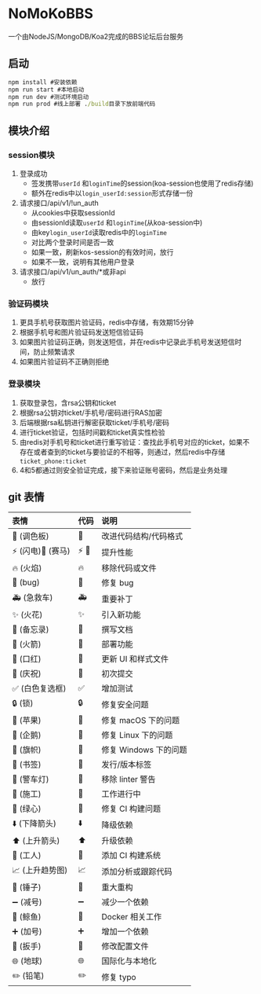 # NoMoKoBBS
一个由NodeJS/MongoDB/Koa2完成的BBS论坛后台服务

## 启动
```cmd
npm install #安装依赖
npm run start #本地启动
npm run dev #测试环境启动
npm run prod #线上部署 ./build目录下放前端代码
```

## 模块介绍

### session模块
1. 登录成功
    - 签发携带`userId` 和`loginTime`的session(koa-session也使用了redis存储)
    - 额外在redis中以`login_userId:session`形式存储一份
2. 请求接口/api/v1/!un_auth
    - 从cookies中获取sessionId
    - 由sessionId读取`userId` 和`loginTime`(从koa-session中)
    - 由key`login_userId`读取redis中的`loginTime`
    - 对比两个登录时间是否一致
    - 如果一致，刷新kos-session的有效时间，放行
    - 如果不一致，说明有其他用户登录
3. 请求接口/api/v1/un_auth/*或非api
    - 放行

### 验证码模块
1. 更具手机号获取图片验证码，redis中存储，有效期15分钟
2. 根据手机号和图片验证码发送短信验证码
3. 如果图片验证码正确，则发送短信，并在redis中记录此手机号发送短信时间，防止频繁请求
4. 如果图片验证码不正确则拒绝

### 登录模块
1. 获取登录包，含rsa公钥和ticket
2. 根据rsa公钥对ticket/手机号/密码进行RAS加密
3. 后端根据rsa私钥进行解密获取ticket/手机号/密码
4. 进行ticket验证，包括时间戳和ticket真实性检验
5. 由redis对手机号和ticket进行重写验证：查找此手机号对应的ticket，如果不存在或者查到的ticket与要验证的不相等，则通过，然后redis中存储`ticket_phone:ticket`
6. 4和5都通过则安全验证完成，接下来验证账号密码，然后是业务处理


## git 表情

| 表情 | 代码 | 说明 |
| :----| :---- | :---- |
| :art: (调色板) | :art: | 改进代码结构/代码格式 |
| :zap: (闪电):racehorse: (赛马) | :zap: :racehorse: | 提升性能 |
| :fire: (火焰) | :fire: | 移除代码或文件 |
| :bug: (bug) | :bug: | 修复 bug |
| :ambulance: (急救车) | :ambulance: | 重要补丁 |
| :sparkles: (火花) | :sparkles: | 引入新功能 |
| :memo: (备忘录) | :memo: | 撰写文档 |
| :rocket: (火箭) | :rocket: | 部署功能 |
| :lipstick: (口红) | :lipstick: | 更新 UI 和样式文件 |
| :tada: (庆祝) | :tada: | 初次提交 |
| :white_check_mark: (白色复选框) | :white_check_mark: | 增加测试 |
| :lock: (锁) | :lock: | 修复安全问题 |
| :apple: (苹果) | :apple: | 修复 macOS 下的问题 |
| :penguin: (企鹅) | :penguin: | 修复 Linux 下的问题 |
| :checkered_flag: (旗帜) | :checkered_flag: | 修复 Windows 下的问题 |
| :bookmark: (书签) | :bookmark: | 发行/版本标签 |
| :rotating_light: (警车灯) | :rotating_light: | 移除 linter 警告 |
| :construction: (施工) | :construction: | 工作进行中 |
| :green_heart: (绿心) | :green_heart: | 修复 CI 构建问题 |
| :arrow_down: (下降箭头) | :arrow_down: | 降级依赖 |
| :arrow_up: (上升箭头) | :arrow_up: | 升级依赖 |
| :construction_worker: (工人) | :construction_worker: | 添加 CI 构建系统 |
| :chart_with_upwards_trend: (上升趋势图) | :chart_with_upwards_trend: | 添加分析或跟踪代码 |
| :hammer: (锤子) | :hammer: | 重大重构 |
| :heavy_minus_sign: (减号) | :heavy_minus_sign: | 减少一个依赖 |
| :whale: (鲸鱼) | :whale: | Docker 相关工作 |
| :heavy_plus_sign: (加号) | :heavy_plus_sign: | 增加一个依赖 |
| :wrench: (扳手) | :wrench: | 修改配置文件 |
| :globe_with_meridians: (地球) | :globe_with_meridians: | 国际化与本地化 |
| :pencil2: (铅笔) | :pencil2: | 修复 typo |